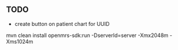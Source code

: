 
## TODO

* create button on patient chart for UUID

mvn clean install openmrs-sdk:run -DserverId=server -Xmx2048m -Xms1024m 